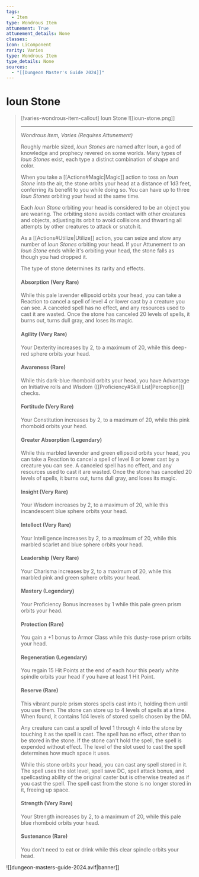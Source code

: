 ```yaml
---
tags:
  - Item
type: Wondrous Item
attunement: True
attunement_details: None
classes:
icon: LiComponent
rarity: Varies
type: Wondrous Item
type_details: None
sources: 
  - "[[Dungeon Master's Guide 2024]]"
---
```

# Ioun Stone
>[!varies-wondrous-item-callout] Ioun Stone
>![[ioun-stone.png]]
>
>-  - -
>_Wondrous Item, Varies (Requires Attunement)_
>
>Roughly marble sized, _Ioun Stones_ are named after Ioun, a god of knowledge and prophecy revered on some worlds. Many types of _Ioun Stones_ exist, each type a distinct combination of shape and color.
>
>When you take a [[Actions#Magic\|Magic]] action to toss an _Ioun Stone_ into the air, the stone orbits your head at a distance of 1d3 feet, conferring its benefit to you while doing so. You can have up to three _Ioun Stones_ orbiting your head at the same time.
>
>Each _Ioun Stone_ orbiting your head is considered to be an object you are wearing. The orbiting stone avoids contact with other creatures and objects, adjusting its orbit to avoid collisions and thwarting all attempts by other creatures to attack or snatch it.
>
>As a [[Actions#Utilize\|Utilize]] action, you can seize and stow any number of _Ioun Stones_ orbiting your head. If your Attunement to an _Ioun Stone_ ends while it's orbiting your head, the stone falls as though you had dropped it.
>
>The type of stone determines its rarity and effects.
>
>#### Absorption (Very Rare)
>
>While this pale lavender ellipsoid orbits your head, you can take a Reaction to cancel a spell of level 4 or lower cast by a creature you can see. A canceled spell has no effect, and any resources used to cast it are wasted. Once the stone has canceled 20 levels of spells, it burns out, turns dull gray, and loses its magic.
>
>#### Agility (Very Rare)
>
>Your Dexterity increases by 2, to a maximum of 20, while this deep-red sphere orbits your head.
>
>#### Awareness (Rare)
>
>While this dark-blue rhomboid orbits your head, you have Advantage on Initiative rolls and Wisdom ([[Proficiency#Skill List\|Perception]]) checks.
>
>#### Fortitude (Very Rare)
>
>Your Constitution increases by 2, to a maximum of 20, while this pink rhomboid orbits your head.
>
>#### Greater Absorption (Legendary)
>
>While this marbled lavender and green ellipsoid orbits your head, you can take a Reaction to cancel a spell of level 8 or lower cast by a creature you can see. A canceled spell has no effect, and any resources used to cast it are wasted. Once the stone has canceled 20 levels of spells, it burns out, turns dull gray, and loses its magic.
>
>#### Insight (Very Rare)
>
>Your Wisdom increases by 2, to a maximum of 20, while this incandescent blue sphere orbits your head.
>
>#### Intellect (Very Rare)
>
>Your Intelligence increases by 2, to a maximum of 20, while this marbled scarlet and blue sphere orbits your head.
>
>#### Leadership (Very Rare)
>
>Your Charisma increases by 2, to a maximum of 20, while this marbled pink and green sphere orbits your head.
>
>#### Mastery (Legendary)
>
>Your Proficiency Bonus increases by 1 while this pale green prism orbits your head.
>
>#### Protection (Rare)
>
>You gain a +1 bonus to Armor Class while this dusty-rose prism orbits your head.
>
>#### Regeneration (Legendary)
>
>You regain 15 Hit Points at the end of each hour this pearly white spindle orbits your head if you have at least 1 Hit Point.
>
>#### Reserve (Rare)
>
>This vibrant purple prism stores spells cast into it, holding them until you use them. The stone can store up to 4 levels of spells at a time. When found, it contains 1d4 levels of stored spells chosen by the DM.
>
>Any creature can cast a spell of level 1 through 4 into the stone by touching it as the spell is cast. The spell has no effect, other than to be stored in the stone. If the stone can't hold the spell, the spell is expended without effect. The level of the slot used to cast the spell determines how much space it uses.
>
>While this stone orbits your head, you can cast any spell stored in it. The spell uses the slot level, spell save DC, spell attack bonus, and spellcasting ability of the original caster but is otherwise treated as if you cast the spell. The spell cast from the stone is no longer stored in it, freeing up space.
>
>#### Strength (Very Rare)
>
>Your Strength increases by 2, to a maximum of 20, while this pale blue rhomboid orbits your head.
>
>#### Sustenance (Rare)
>
>You don't need to eat or drink while this clear spindle orbits your head.


![[dungeon-masters-guide-2024.avif|banner]]